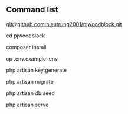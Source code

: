 ## Command list

[git@github.com:hieutrung2001/pjwoodblock.git](git@github.com:hieutrung2001/pjwoodblock.git)

cd pjwoodblock

composer install

cp .env.example .env

php artisan key:generate

php artisan migrate

php artisan db:seed

php artisan serve
